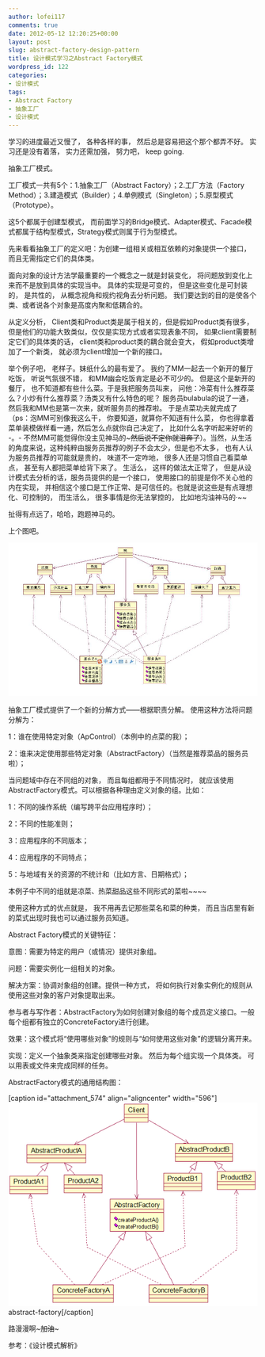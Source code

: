 ```yaml
---
author: lofei117
comments: true
date: 2012-05-12 12:20:25+00:00
layout: post
slug: abstract-factory-design-pattern
title: 设计模式学习之Abstract Factory模式
wordpress_id: 122
categories:
- 设计模式
tags:
- Abstract Factory
- 抽象工厂
- 设计模式
---
```


学习的进度最近又慢了， 各种各样的事， 然后总是容易把这个那个都弄不好。 实习还是没有着落， 实力还需加强， 努力吧， keep going.

抽象工厂模式。

工厂模式一共有5个：1.抽象工厂（Abstract Factory）；2.工厂方法（Factory Method）；3.建造模式（Builder）；4.单例模式（Singleton）；5.原型模式（Prototype）。

这5个都属于创建型模式， 而前面学习的Bridge模式、Adapter模式、Facade模式都属于结构型模式，Strategy模式则属于行为型模式。

先来看看抽象工厂的定义吧：为创建一组相关或相互依赖的对象提供一个接口， 而且无需指定它们的具体类。

面向对象的设计方法学最重要的一个概念之一就是封装变化， 将问题放到变化上来而不是放到具体的实现当中。 具体的实现是可变的， 但是这些变化是可封装的， 是共性的， 从概念视角和规约视角去分析问题。 我们要达到的目的是使各个类、或者说各个对象是高度内聚和低耦合的。

从定义分析， Client类和Product类是属于相关的，但是假如Product类有很多， 但是他们的功能大致类似，仅仅是实现方式或者实现表象不同， 如果client需要制定它们的具体类的话， client类和product类的耦合就会变大， 假如product类增加了一个新类， 就必须为client增加一个新的接口。

举个例子吧， 老样子。妹纸什么的最有爱了。 我约了MM一起去一个新开的餐厅吃饭， 听说气氛很不错， 和MM幽会吃饭肯定是必不可少的。 但是这个是新开的餐厅， 也不知道都有些什么菜。于是我把服务员叫来， 问他：冷菜有什么推荐菜么？小炒有什么推荐菜？汤类又有什么特色的呢？ 服务员bulabula的说了一通，然后我和MM也是第一次来，就听服务员的推荐啦。 于是点菜功夫就完成了（ps：泡MM可别像我这么干， 你要知道，就算你不知道有什么菜， 你也得拿着菜单装模做样看一通，然后怎么点就你自己决定了， 比如什么名字听起来好听的 -。- 不然MM可能觉得你没主见神马的~~~然后说不定你就泪奔了~~）。当然，从生活的角度来说，这种纯粹由服务员推荐的例子不会太少，但是也不太多， 也有人认为服务员推荐的可能就是贵的， 味道不一定咋地， 很多人还是习惯自己看菜单点， 甚至有人都把菜单给背下来了。 生活么， 这样的做法太正常了， 但是从设计模式去分析的话，服务员提供的是一个接口， 使用接口的前提是你不关心他的内在实现， 并相信这个接口是工作正常、是可信任的。也就是说这些是有点理想化、可控制的， 而生活么， 很多事情是你无法掌控的， 比如地沟油神马的·~~

扯得有点远了，哈哈，跑题神马的。

上个图吧。

[![](/assets/images/2012/05/abstract-factory11.jpg)](/assets/images/2012/05/abstract-factory11.jpg)



抽象工厂模式提供了一个新的分解方式——根据职责分解。 使用这种方法将问题分解为：

1：谁在使用特定对象（ApControl）（本例中的点菜的我）；

2：谁来决定使用那些特定对象（AbstractFactory）（当然是推荐菜品的服务员啦）；

当问题域中存在不同组的对象， 而且每组都用于不同情况时， 就应该使用AbstractFactory模式。可以根据各种理由定义对象的组。比如：

1：不同的操作系统（编写跨平台应用程序时）；

2：不同的性能准则；

3：应用程序的不同版本；

4：应用程序的不同特点；

5：与地域有关的资源的不统计和（比如方言、日期格式）；

本例子中不同的组就是凉菜、热菜甜品这些不同形式的菜啦~~~~

使用这种方式的优点就是， 我不用再去记那些菜名和菜的种类， 而且当店里有新的菜式出现时我也可以通过服务员知道。

Abstract Factory模式的关键特征：

意图：需要为特定的用户（或情况）提供对象组。

问题：需要实例化一组相关的对象。

解决方案：协调对象组的创建。提供一种方式， 将如何执行对象实例化的规则从使用这些对象的客户对象提取出来。

参与者与写作者：AbstractFactory为如何创建对象组的每个成员定义接口。一般每个组都有独立的ConcreteFactory进行创建。

效果：这个模式将“使用哪些对象”的规则与“如何使用这些对象”的逻辑分离开来。

实现：定义一个抽象类来指定创建哪些对象。 然后为每个组实现一个具体类。 可以用表或文件来完成同样的任务。



AbstractFactory模式的通用结构图：



[caption id="attachment_574" align="aligncenter" width="596"][![abstract-factory](/assets/images/2012/05/abstract-factory.png)](/assets/images/2012/05/abstract-factory.png) abstract-factory[/caption]

路漫漫啊~~~加油~~~



参考：《设计模式解析》
